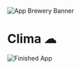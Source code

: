 ![App Brewery Banner](https://github.com/londonappbrewery/Images/blob/master/AppBreweryBanner.png)


# Clima ☁

![Finished App](https://github.com/londonappbrewery/Images/blob/master/clima-demo.gif)
